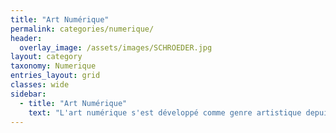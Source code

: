 ```yaml
---
title: "Art Numérique"
permalink: categories/numerique/
header:
  overlay_image: /assets/images/SCHROEDER.jpg
layout: category
taxonomy: Numerique
entries_layout: grid
classes: wide
sidebar:
  - title: "Art Numérique"
    text: "L'art numérique s'est développé comme genre artistique depuis le début des années 1960. Porté par la puissance de calcul de l'ordinateur et le développement d'interfaces électroniques autorisant une interaction entre le sujet humain et le programme, ces créations explorent la « réalité virtuelle », la « réalité augmentée », « l’art génératif », « l’art interactif », « l'intelligence artificielle ». "
---
```

